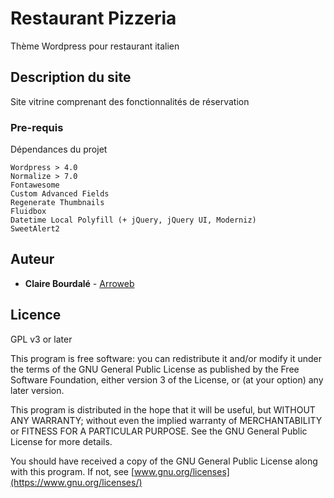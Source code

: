 # Restaurant Pizzeria

Thème Wordpress pour restaurant italien

## Description du site

Site vitrine comprenant des fonctionnalités de réservation

### Pre-requis

Dépendances du projet

```
Wordpress > 4.0
Normalize > 7.0
Fontawesome
Custom Advanced Fields
Regenerate Thumbnails
Fluidbox
Datetime Local Polyfill (+ jQuery, jQuery UI, Moderniz)
SweetAlert2
```


## Auteur

* **Claire Bourdalé** - [Arroweb](https://arroweb.net)

## Licence

GPL v3 or later

This program is free software: you can redistribute it and/or modify
it under the terms of the GNU General Public License as published by
the Free Software Foundation, either version 3 of the License, or
(at your option) any later version.

This program is distributed in the hope that it will be useful,
but WITHOUT ANY WARRANTY; without even the implied warranty of
MERCHANTABILITY or FITNESS FOR A PARTICULAR PURPOSE.  See the
GNU General Public License for more details.

You should have received a copy of the GNU General Public License
along with this program.  If not, see [www.gnu.org/licenses](https://www.gnu.org/licenses/)



